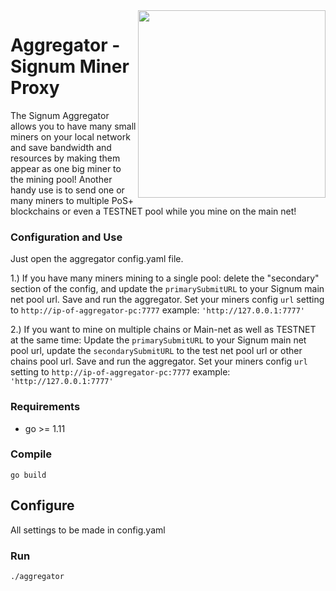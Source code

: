 <img align="right" src="https://i.imgur.com/6Jjtpy3.png" height="300">

# Aggregator - Signum Miner Proxy

The Signum Aggregator allows you to have many small miners on your local network and save bandwidth and resources by making them appear as one big miner to the mining pool!    Another handy use is to send one or many miners to multiple PoS+ blockchains or even a TESTNET pool while you mine on the main net!

### Configuration and Use
Just open the aggregator config.yaml file.  

1.) If you have many miners mining to a single pool: delete the "secondary" section of the config, and update the ```primarySubmitURL``` to your Signum main net pool url.   Save and run the aggregator. Set your miners config ```url``` setting to ```http://ip-of-aggregator-pc:7777```  example: ```'http://127.0.0.1:7777'```

2.) If you want to mine on multiple chains or Main-net as well as TESTNET at the same time: Update the ```primarySubmitURL``` to your Signum main net pool url, update the ```secondarySubmitURL``` to the test net pool url or other chains pool url. Save and run the aggregator. Set your miners config ```url``` setting to ```http://ip-of-aggregator-pc:7777```  example: ```'http://127.0.0.1:7777'```

### Requirements
- go >= 1.11

### Compile

``` shell
go build
```

## Configure

All settings to be made in config.yaml

### Run

``` shell
./aggregator
```
